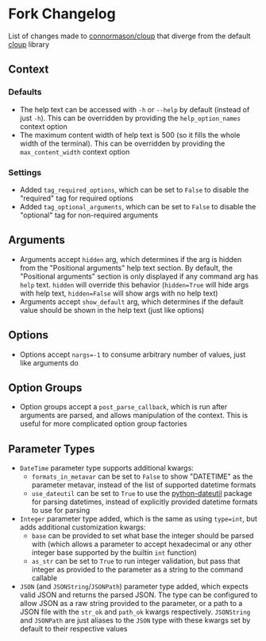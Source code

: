 # Fork Changelog

List of changes made to [connormason/cloup](https://github.com/connormason/cloup) that diverge from the default
[cloup](https://github.com/janluke/cloup) library

## Context
### Defaults
- The help text can be accessed with `-h` or `--help` by default (instead of just `-h`). This can be overridden by
providing the `help_option_names` context option
- The maximum content width of help text is 500 (so it fills the whole width of the terminal). This can be overridden
by providing the `max_content_width` context option

### Settings
- Added `tag_required_options`, which can be set to `False` to disable the "required" tag for required options
- Added `tag_optional_arguments`, which can be set to `False` to disable the "optional" tag for non-required arguments

## Arguments
- Arguments accept `hidden` arg, which determines if the arg is hidden from the "Positional arguments" help text
section. By default, the "Positional arguments" section is only displayed if any command arg has `help` text. `hidden`
will override this behavior (`hidden=True` will hide args with help text, `hidden=False` will show args with no help
text)
- Arguments accept `show_default` arg, which determines if the default value should be shown in the help text (just
like options)

## Options
- Options accept `nargs=-1` to consume arbitrary number of values, just like arguments do

## Option Groups
- Option groups accept a `post_parse_callback`, which is run after arguments are parsed, and allows manipulation of the
context. This is useful for more complicated option group factories

## Parameter Types
- `DateTime` parameter type supports additional kwargs:
  - `formats_in_metavar` can be set to `False` to show "DATETIME" as the parameter metavar, instead of the list of
    supported datetime formats
  - `use_dateutil` can be set to `True` to use the [python-dateutil](https://github.com/dateutil/dateutil) package for
    parsing datetimes, instead of explicitly provided datetime formats to use for parsing
- `Integer` parameter type added, which is the same as using `type=int`, but adds additional customization kwargs:
  - `base` can be provided to set what base the integer should be parsed with (which allows a parameter to accept
    hexadecimal or any other integer base supported by the builtin `int` function)
  - `as_str` can be set to `True` to run integer validation, but pass that integer as provided to the parameter as a
    string to the command callable
- `JSON` (and `JSONString`/`JSONPath`) parameter type added, which expects valid JSON and returns the parsed JSON. The
  type can be configured to allow JSON as a raw string provided to the parameter, or a path to a JSON file with the
  `str_ok` and `path_ok` kwargs respectively. `JSONString` and `JSONPath` are just aliases to the `JSON` type with these
  kwargs set by default to their respective values
